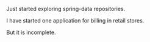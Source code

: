 

Just started exploring spring-data repositories.

I have started one application for billing in retail stores.

But it is incomplete.
